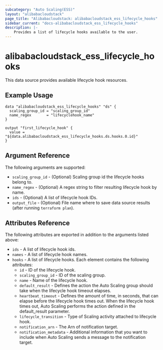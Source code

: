 ```yaml
---
subcategory: "Auto Scaling(ESS)"
layout: "alibabacloudstack"
page_title: "Alibabacloudstack: alibabacloudstack_ess_lifecycle_hooks"
sidebar_current: "docs-alibabacloudstack_ess_lifecycle_hooks"
description: |-
    Provides a list of lifecycle hooks available to the user.
---
```


# alibabacloudstack_ess_lifecycle_hooks

This data source provides available lifecycle hook resources. 


## Example Usage

```
data "alibabacloudstack_ess_lifecycle_hooks" "ds" {
  scaling_group_id = "scaling_group_id"
  name_regex       = "lifecyclehook_name"
}

output "first_lifecycle_hook" {
  value = "${data.alibabacloudstack_ess_lifecycle_hooks.ds.hooks.0.id}"
}
```

## Argument Reference

The following arguments are supported:

* `scaling_group_id` - (Optional) Scaling group id the lifecycle hooks belong to.
* `name_regex` - (Optional) A regex string to filter resulting lifecycle hook by name.
* `ids` - (Optional) A list of lifecycle hook IDs.
* `output_file` - (Optional) File name where to save data source results (after running `terraform plan`).

## Attributes Reference

The following attributes are exported in addition to the arguments listed above:

* `ids` - A list of lifecycle hook ids.
* `names` - A list of lifecycle hook names.
* `hooks` - A list of lifecycle hooks. Each element contains the following attributes:
  * `id` - ID of the lifecycle hook.
  * `scaling_group_id` - ID of the scaling group.
  * `name` - Name of the lifecycle hook.
  * `default_result` - Defines the action the Auto Scaling group should take when the lifecycle hook timeout elapses. 
  * `heartbeat_timeout` - Defines the amount of time, in seconds, that can elapse before the lifecycle hook times out. When the lifecycle hook times out, Auto Scaling performs the action defined in the default_result parameter.
  * `lifecycle_transition` - Type of Scaling activity attached to lifecycle hook.
  * `notification_arn` - The Arn of notification target.
  * `notification_metadata` - Additional information that you want to include when Auto Scaling sends a message to the notification target.
